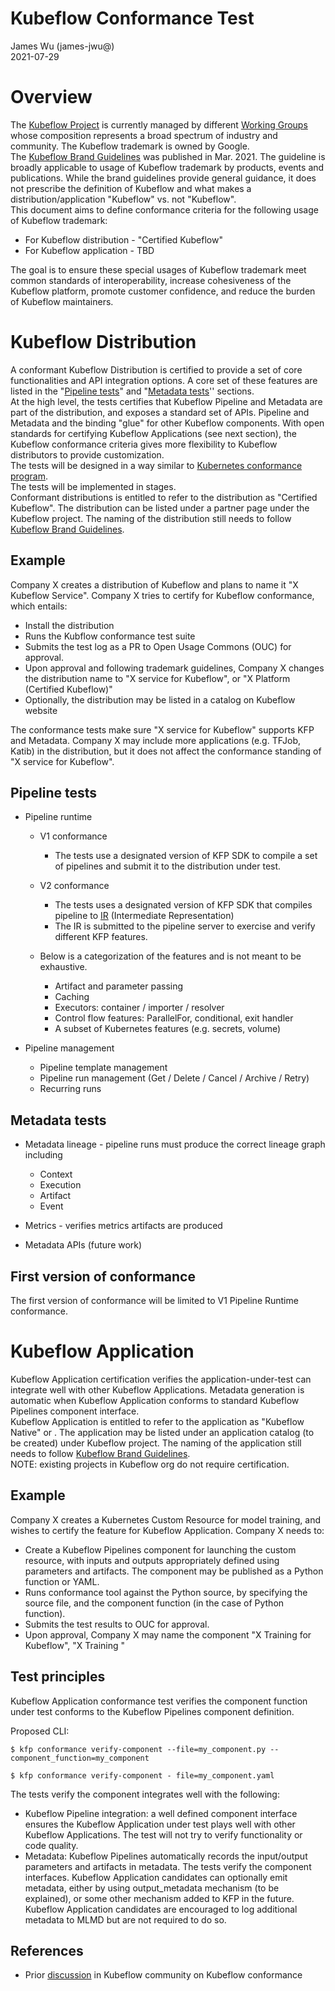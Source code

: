 # Kubeflow Conformance Test

James Wu (james-jwu@)  
2021-07-29

# Overview

The [Kubeflow Project](https://github.com/kubeflow) is currently managed by different [Working Groups](https://github.com/kubeflow/community/blob/master/wg-list.md) whose composition represents a broad spectrum of industry and community. The Kubeflow trademark is owned by Google.   
The [Kubeflow Brand Guidelines](https://github.com/kubeflow/community/blob/master/KUBEFLOW_BRAND_GUIDELINES.pdf) was published in Mar. 2021. The guideline is broadly applicable to usage of Kubeflow trademark by products, events and publications. While the brand guidelines provide general guidance, it does not prescribe the definition of Kubeflow and what makes a distribution/application "Kubeflow" vs. not "Kubeflow".  
This document aims to define conformance criteria for the following usage of Kubeflow trademark:

-  For Kubeflow distribution - "Certified Kubeflow"
-  For Kubeflow application - TBD

The goal is to ensure these special usages of Kubeflow trademark meet common standards of interoperability, increase cohesiveness of the Kubeflow platform, promote customer confidence, and reduce the burden of Kubeflow maintainers.

# Kubeflow Distribution

A conformant Kubeflow Distribution is certified to provide a set of core functionalities and API integration options. A core set of these features are listed in the "[Pipeline tests](#heading=h.71p7gyy4tf5d)" and "[Metadata tests](#heading=h.wc7nytwk964f)'' sections.  
At the high level, the tests certifies that Kubeflow Pipeline and Metadata are part of the distribution, and exposes a standard set of APIs. Pipeline and Metadata and the binding "glue" for other Kubeflow components. With open standards for certifying Kubeflow Applications (see next section), the Kubeflow conformance criteria gives more flexibility to Kubeflow distributors to provide customization.   
The tests will be designed in a way similar to [Kubernetes conformance program](https://github.com/cncf/k8s-conformance).  
The tests will be implemented in stages.  
Conformant distributions is entitled to refer to the distribution as "Certified Kubeflow". The distribution can be listed under a partner page under the Kubeflow project. The naming of the distribution still needs to follow [Kubeflow Brand Guidelines](https://github.com/kubeflow/community/blob/master/KUBEFLOW_BRAND_GUIDELINES.pdf).

## Example

Company X creates a distribution of Kubeflow and plans to name it "X Kubeflow Service". Company X tries to certify for Kubeflow conformance, which entails:

-  Install the distribution
-  Runs the Kubflow conformance test suite
-  Submits the test log as a PR to Open Usage Commons (OUC) for approval.
-  Upon approval and following trademark guidelines, Company X changes the distribution name to "X service for Kubeflow", or "X Platform (Certified Kubeflow)"
-  Optionally, the distribution may be listed in a catalog on Kubeflow website

The conformance tests make sure "X service for Kubeflow" supports KFP and Metadata. Company X may include more applications (e.g. TFJob, Katib) in the distribution, but it does not affect the conformance standing of "X service for Kubeflow".

## Pipeline tests

-  Pipeline runtime
   -  V1 conformance
      -  The tests use a designated version of KFP SDK to compile a set of pipelines and submit it to the distribution under test.

   -  V2 conformance
      -  The tests uses a designated version of KFP SDK that compiles pipeline to [IR](https://docs.google.com/document/d/1PUDuSQ8vmeKSBloli53mp7GIvzekaY7sggg6ywy35Dk/edit) (Intermediate Representation)
      -  The IR is submitted to the pipeline server to exercise and verify different KFP features.

   -  Below is a categorization of the features and is not meant to be exhaustive.
      -  Artifact and parameter passing
      -  Caching
      -  Executors: container / importer / resolver
      -  Control flow features: ParallelFor, conditional, exit handler
      -  A subset of Kubernetes features (e.g. secrets, volume)

-  Pipeline management
   -  Pipeline template management
   -  Pipeline run management (Get / Delete / Cancel / Archive / Retry)
   -  Recurring runs

## Metadata tests

-  Metadata lineage - pipeline runs must produce the correct lineage graph including
   -  Context
   -  Execution
   -  Artifact
   -  Event

-  Metrics - verifies metrics artifacts are produced
-  Metadata APIs (future work)

## First version of conformance

The first version of conformance will be limited to V1 Pipeline Runtime conformance.

# 

# Kubeflow Application

Kubeflow Application certification verifies the application-under-test can integrate well with other Kubeflow Applications. Metadata generation is automatic when Kubeflow Application conforms to standard Kubeflow Pipelines component interface.  
Kubeflow Application is entitled to refer to the application as "Kubeflow Native" or <TBD>. The application may be listed under an application catalog (to be created) under Kubeflow project. The naming of the application still needs to follow [Kubeflow Brand Guidelines](https://github.com/kubeflow/community/blob/master/KUBEFLOW_BRAND_GUIDELINES.pdf).  
NOTE: existing projects in Kubeflow org do not require certification.

## Example

Company X creates a Kubernetes Custom Resource for model training, and wishes to certify the feature for Kubeflow Application. Company X needs to:

-  Create a Kubeflow Pipelines component for launching the custom resource, with inputs and outputs appropriately defined using parameters and artifacts. The component may be published as a Python function or YAML.
-  Runs conformance tool against the Python source, by specifying the source file, and the component function (in the case of Python function).
-  Submits the test results to OUC for approval.
-  Upon approval, Company X may name the component "X Training for Kubeflow", "X Training <TBD>"

## Test principles

Kubeflow Application conformance test verifies the component function under test conforms to the Kubeflow Pipelines component definition. 

Proposed CLI:

```
$ kfp conformance verify-component --file=my_component.py --component_function=my_component

$ kfp conformance verify-component - file=my_component.yaml
```

The tests verify the component integrates well with the following:

-  Kubeflow Pipeline integration: a well defined component interface ensures the Kubeflow Application under test plays well with other Kubeflow Applications. The test will not try to verify functionality or code quality.
-  Metadata: Kubeflow Pipelines automatically records the input/output parameters and artifacts in metadata. The tests verify the component interfaces. Kubeflow Application candidates can optionally emit metadata, either by using output_metadata mechanism (to be explained), or some other mechanism added to KFP in the future. Kubeflow Application candidates are encouraged to log additional metadata to MLMD but are not required to do so.

## References

-  Prior [discussion](https://groups.google.com/g/kubeflow-discuss/c/d6whgEgror8) in Kubeflow community on Kubeflow conformance
